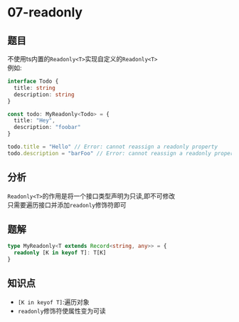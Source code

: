 # 07-readonly
## 题目
不使用ts内置的`Readonly<T>`实现自定义的`Readonly<T>`  
例如:
```ts
interface Todo {
  title: string
  description: string
}

const todo: MyReadonly<Todo> = {
  title: "Hey",
  description: "foobar"
}

todo.title = "Hello" // Error: cannot reassign a readonly property
todo.description = "barFoo" // Error: cannot reassign a readonly property
```
## 分析
`Readonly<T>`的作用是将一个接口类型声明为只读,即不可修改  
只需要遍历接口并添加`readonly`修饰符即可
## 题解
```ts
type MyReadonly<T extends Record<string, any>> = {
  readonly [K in keyof T]: T[K]
}
```
## 知识点
- `[K in keyof T]`:遍历对象
- `readonly`修饰符使属性变为可读